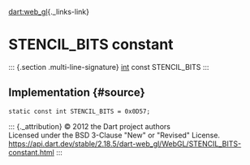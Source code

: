[dart:web\_gl](../../dart-web_gl/dart-web_gl-library){._links-link}

STENCIL\_BITS constant
======================

::: {.section .multi-line-signature}
[int](../../dart-core/int-class) const STENCIL\_BITS
:::

Implementation {#source}
--------------

``` {.language-dart data-language="dart"}
static const int STENCIL_BITS = 0x0D57;
```

::: {._attribution}
© 2012 the Dart project authors\
Licensed under the BSD 3-Clause \"New\" or \"Revised\" License.\
<https://api.dart.dev/stable/2.18.5/dart-web_gl/WebGL/STENCIL_BITS-constant.html>
:::
